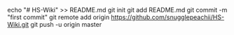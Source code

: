 echo "# HS-Wiki" >> README.md
git init
git add README.md
git commit -m "first commit"
git remote add origin https://github.com/snugglepeachii/HS-Wiki.git
git push -u origin master
